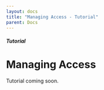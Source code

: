 ```yaml
---
layout: docs
title: "Managing Access - Tutorial"
parent: Docs
---
```


##### Tutorial

# Managing Access

Tutorial coming soon.
